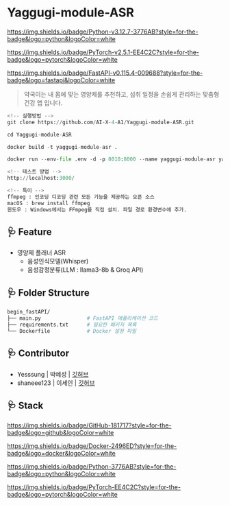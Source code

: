 # Yaggugi-module-ASR

https://img.shields.io/badge/Python-v3.12.7-3776AB?style=for-the-badge&logo=python&logoColor=white

https://img.shields.io/badge/PyTorch-v2.5.1-EE4C2C?style=for-the-badge&logo=pytorch&logoColor=white

https://img.shields.io/badge/FastAPI-v0.115.4-009688?style=for-the-badge&logo=fastapi&logoColor=white

> 약국이는 내 몸에 맞는 영양제를 추천하고, 섭취 일정을 손쉽게 관리하는 맞춤형 건강 앱 입니다.
> 

```python
<!-- 실행방법 -->
git clone https://github.com/AI-X-4-A1/Yaggugi-module-ASR.git

cd Yaggugi-module-ASR

docker build -t yaggugi-module-asr .

docker run --env-file .env -d -p 8010:8000 --name yaggugi-module-asr yaggugi-module-asr

<!-- 테스트 방법 -->
http://localhost:3000/

<!-- 특이 -->
ffmpeg : 인코딩 디코딩 관련 모든 기능을 제공하는 오픈 소스 
macOS : brew install ffmpeg
윈도우 : Windows에서는 FFmpeg를 직접 설치. 파일 경로 환경변수에 추가.
```

## 🩺 **Feature**

- 영양제 플래너 ASR
    - 음성인식모델(Whisper)
    - 음성감정분류(LLM : llama3-8b & Groq API)

## 🩺 **Folder Structure**

```bash
begin_fastAPI/
├── main.py               # FastAPI 애플리케이션 코드       
├── requirements.txt      # 필요한 패키지 목록
└── Dockerfile            # Docker 설정 파일
```

## 🩺 **Contributor**

- Yesssung | 박예성 | [깃허브](https://github.com/Yesssung)
- shaneee123 | 이세인 | [깃허브](https://github.com/shaneee123)

## 🩺 **Stack**

https://img.shields.io/badge/GitHub-181717?style=for-the-badge&logo=github&logoColor=white

https://img.shields.io/badge/Docker-2496ED?style=for-the-badge&logo=docker&logoColor=white

https://img.shields.io/badge/Python-3776AB?style=for-the-badge&logo=python&logoColor=white

https://img.shields.io/badge/PyTorch-EE4C2C?style=for-the-badge&logo=pytorch&logoColor=white
